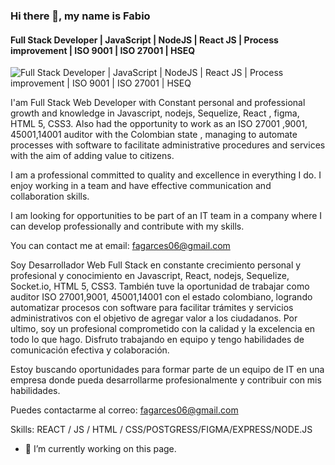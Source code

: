 ### Hi there 👋, my name is Fabio
#### Full Stack Developer | JavaScript | NodeJS | React JS | Process improvement | ISO 9001 | ISO 27001 | HSEQ
![Full Stack Developer | JavaScript | NodeJS | React JS | Process improvement | ISO 9001 | ISO 27001 | HSEQ](https://bs-uploads.toptal.io/blackfish-uploads/components/blog_post_page/content/cover_image_file/cover_image/1315757/regular_1708x683_staging.toptal.net_project-managers_agile_project-management-blueprint-part-2-agile-waterfall-hybrid-cf28b4070bc9a7cd40bacd6bd196b964.png)

I'am Full Stack Web Developer with Constant personal and professional growth and knowledge in Javascript, nodejs, Sequelize, React , figma, HTML 5, CSS3. Also had the opportunity to work as an ISO 27001 ,9001, 45001,14001 auditor with the Colombian state , managing to automate processes with software to facilitate administrative procedures and services with the aim of adding value to citizens. 

I am a professional committed to quality and excellence in everything I do. I enjoy working in a team and have effective communication and collaboration skills.

I am looking for opportunities to be part of an IT team in a company where I can develop professionally and contribute with my skills.

You can contact me at email: fagarces06@gmail.com

Soy Desarrollador Web Full Stack en constante crecimiento personal y profesional y conocimiento en Javascript, React, nodejs, Sequelize, Socket.io, HTML 5, CSS3. También tuve la oportunidad de trabajar como auditor ISO 27001,9001, 45001,14001 con el estado colombiano, logrando automatizar procesos con software para facilitar trámites y servicios administrativos con el objetivo de agregar valor a los ciudadanos. Por ultimo, soy un profesional comprometido con la calidad y la excelencia en todo lo que hago. Disfruto trabajando en equipo y tengo habilidades de comunicación efectiva y colaboración.

Estoy buscando oportunidades para formar parte de un equipo de IT en una empresa donde pueda desarrollarme profesionalmente y contribuir con mis habilidades.

Puedes contactarme al correo: fagarces06@gmail.com

Skills:  REACT / JS / HTML / CSS/POSTGRESS/FIGMA/EXPRESS/NODE.JS

- 🔭 I’m currently working on this page. 





